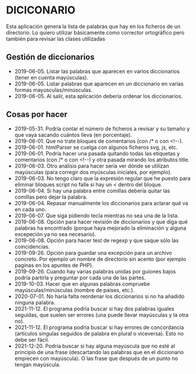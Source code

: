 # DICICONARIO

Esta aplicación genera la lista de palabras que hay en los ficheros de un directorio. Lo quiero utilizar básicamente como corrector ortográfico pero también para revisar las clases utilizadas

## Gestión de diccionarios

-   2019-06-05. Listar las palabras que aparecen en varios diccionarios (tener en cuenta mayúsculas).
-   2019-06-05. Listar palabras que aparecen en un diccionario en varias formas mayusculas/minúsculas.
-   2019-06-05. Al salir, esta aplicación debería ordenar los diccionarios.

## Cosas por hacer

-   2019-05-31. Podría contar el número de ficheros a revisar y su tamaño y que vaya sacando cuántos lleva (en porcentaje).
-   2019-06-01. Que no trate bloques de comentarios (con /* o con &lt;!--).
-   2019-06-01. htmlParser se cuelga con algunos ficheros svg, js, etc.
-   2019-06-01. Podría hacer una pasada quitando todas las etiquetas y comentarios (con /* o con &lt;!--) y otra pasada mirando los atributos title.
-   2019-06-03. Otro análisis para hacer sería ver dónde se utilizan mayúsculas (para corregir dos myúsculas iniciales, por ejemplo).
-   2019-06-03. No tengo claro que la expresión regular que he puesto para eliminar bloques script no falle si hay un &lt; dentro del bloque.
-   2019-06-04. Si hay una palabra entre comillas debería quitar las comillas pero dejar la palabra.
-   2019-06-04. Repasar manualmente los diccionarios para aclarar qué va en cada uno.
-   2019-06-07. Que siga pidiendo tecla mientras no sea una de la lista.
-   2019-06-08. Opción para hacer revisión de diccionarios y que diga qué palabras ha encontrado (porque haya mejorado la eliminación y alguna excepeción ya no sea necesario).
-   2019-06-08. Opción para hacer test de regexp y que saque sólo las coincidencias.
-   2019-09-26. Opción para guardar una excepción para un archivo concreto. Por ejemplo un nombre de directorio sin acento (por ejemplo paginas en los apuntes de PHP).
-   2019-09-26. Cuando hay varias palabras unidas por guiones bajos podría partirla y preguntar por cada una de las partes.
-   2019-10-03. Hacer que en algunas palabras compruebe mayúsculas/minúsculas (nombre de países, etc.).
-   2020-07-01. No haría falta reordenar los diccionarios si no ha añadido ninguna palabra.
-   2021-11-12. El programa podría buscar si hay dos palabras iguales seguidas, que suelen ser errores (una puede llevar mayúsculas y la otra no).
-   2021-11-12. El programa podría buscar si hay errores de concordancia (artículos singulas seguidos de palabra en plural o viceversa). Esto no debe ser fácil.
-   2021-12-20. Podría buscar si hay alguna mayúscula que no esté al principio de una frase (descartando las palabras que en el diccionario empiecen con mayúscula). O las frase que después de un punto no tengan mayúscula.
